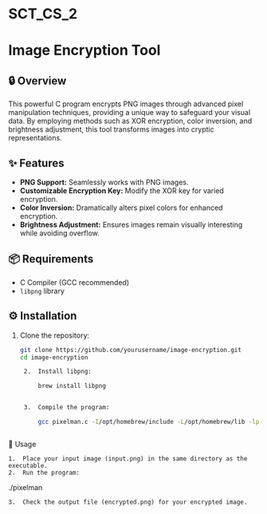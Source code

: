 # SCT_CS_2

# Image Encryption Tool

## 🔒 Overview
This powerful C program encrypts PNG images through advanced pixel manipulation techniques, providing a unique way to safeguard your visual data. By employing methods such as XOR encryption, color inversion, and brightness adjustment, this tool transforms images into cryptic representations.

## ✨ Features
- **PNG Support:** Seamlessly works with PNG images.
- **Customizable Encryption Key:** Modify the XOR key for varied encryption.
- **Color Inversion:** Dramatically alters pixel colors for enhanced encryption.
- **Brightness Adjustment:** Ensures images remain visually interesting while avoiding overflow.

## 📦 Requirements
- C Compiler (GCC recommended)
- `libpng` library

## ⚙️ Installation
1. Clone the repository:
   ```bash
   git clone https://github.com/yourusername/image-encryption.git
   cd image-encryption

	2.	Install libpng:

        brew install libpng


	3.	Compile the program:

        gcc pixelman.c -I/opt/homebrew/include -L/opt/homebrew/lib -lpng -o pixelman



🚀 Usage

	1.	Place your input image (input.png) in the same directory as the executable.
	2.	Run the program:

./pixelman


	3.	Check the output file (encrypted.png) for your encrypted image.

